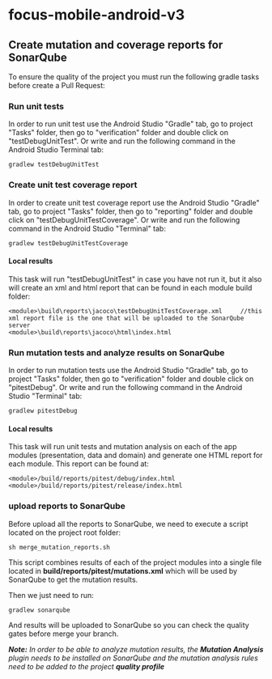 # focus-mobile-android-v3

## Create mutation and coverage reports for SonarQube
To ensure the quality of the project you must run the following gradle tasks before create a Pull Request:

### Run unit tests
In order to run unit test use the Android Studio "Gradle" tab, go to project "Tasks" folder, then go to "verification" folder and double click on "testDebugUnitTest".
Or write and run the following command in the Android Studio Terminal tab:

    gradlew testDebugUnitTest

### Create unit test coverage report
In order to create unit test coverage report use the Android Studio "Gradle" tab, go to project "Tasks" folder, then go to "reporting" folder and double click on "testDebugUnitTestCoverage".
Or write and run the following command in the Android Studio "Terminal" tab:

    gradlew testDebugUnitTestCoverage

#### Local results

This task will run "testDebugUnitTest" in case you have not run it, but it also will create an xml and html report that can be found in each module build folder:

    <module>\build\reports\jacoco\testDebugUnitTestCoverage.xml     //this xml report file is the one that will be uploaded to the SonarQube server
    <module>\build\reports\jacoco\html\index.html

### Run mutation tests and analyze results on SonarQube
In order to run mutation tests use the Android Studio "Gradle" tab, go to project "Tasks" folder, then go to "verification" folder and double click on "pitestDebug".
Or write and run the following command in the Android Studio "Terminal" tab:

    gradlew pitestDebug

#### Local results

This task will run unit tests and mutation analysis on each of the app modules (presentation, data and domain) and generate one HTML report for each module. This report can be found at:

    <module>/build/reports/pitest/debug/index.html
	<module>/build/reports/pitest/release/index.html

### upload reports to SonarQube
Before upload all the reports to SonarQube, we need to execute a script located on the project root folder:

    sh merge_mutation_reports.sh

This script combines results of each of the project modules into a single file located in **build/reports/pitest/mutations.xml** which will be used by SonarQube to get the mutation results.

Then we just need to run:

    gradlew sonarqube

And results will be uploaded to SonarQube so you can check the quality gates before merge your branch.

***Note:** In order to be able to analyze mutation results, the **Mutation Analysis** plugin needs to be installed on SonarQube and the mutation analysis rules need to be added to the project **quality profile***